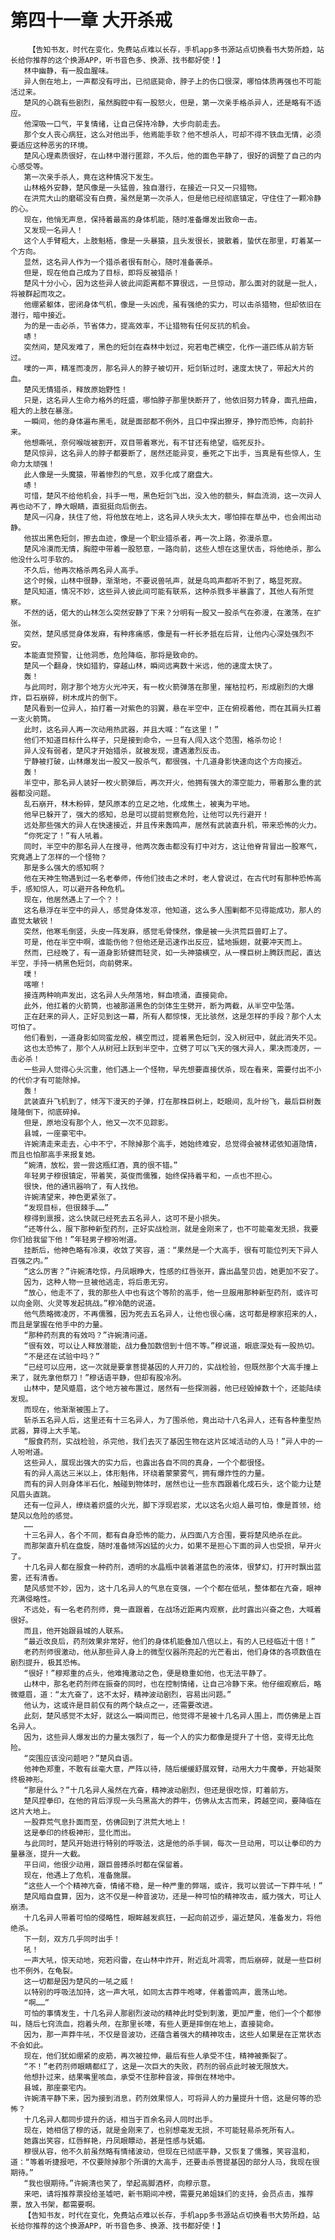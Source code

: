 # 第四十一章 大开杀戒
        【告知书友，时代在变化，免费站点难以长存，手机app多书源站点切换看书大势所趋，站长给你推荐的这个换源APP，听书音色多、换源、找书都好使！】
       林中幽静，有一股血腥味。
       异人倒在地上，一声都没有哼出，已彻底毙命，脖子上的伤口很深，哪怕体质再强也不可能活过来。
       楚风的心跳有些剧烈，虽然胸腔中有一股怒火，但是，第一次亲手格杀异人，还是略有不适应。
       他深吸一口气，平复情绪，让自己保持冷静，大步向前走去。
       那个女人丧心病狂，这么对他出手，他焉能手软？他不想杀人，可却不得不铁血无情，必须要适应这种恶劣的环境。
       楚风心理素质很好，在山林中潜行匿踪，不久后，他的面色平静了，很好的调整了自己的内心感受等。
       第一次亲手杀人，竟在这种情况下发生。
       山林格外安静，楚风像是一头猛兽，独自潜行，在接近一只又一只猎物。
       在洪荒大山的磨砺没有白费，虽然是第一次杀人，但是他已经彻底镇定，守住住了一颗冷静的心。
       现在，他悄无声息，保持着最高的身体机能，随时准备爆发出致命一击。
       又发现一名异人！
       这个人手臂粗大，上肢魁梧，像是一头暴猿，且头发很长，披散着，蛰伏在那里，盯着某一个方向。
       显然，这名异人作为一个猎杀者很有耐心，随时准备袭杀。
       但是，现在他自己成为了目标，即将反被猎杀！
       楚风十分小心，因为这些异人彼此间距离都不算很远，一旦惊动，那么面对的就是一批人，将被群起而攻之。
       他绷紧躯体，密闭身体气机，像是一头凶虎，虽有强绝的实力，可以击杀猎物，但却依旧在潜行，暗中接近。
       为的是一击必杀，节省体力，提高效率，不让猎物有任何反抗的机会。
       哧！
       突然间，楚风发难了，黑色的短剑在森林中划过，宛若电芒横空，化作一道匹练从前方斩过。
       噗的一声，精准而凌厉，那名异人的脖子被切开，短剑斩过时，速度太快了，带起大片的血。
       楚风无情猎杀，释放原始野性！
       只是，这名异人生命力格外的旺盛，哪怕脖子那里快断开了，他依旧努力转身，面孔扭曲，粗大的上肢在暴涨。
       一瞬间，他的身体遍布黑毛，就是面部都不例外，且口中探出獠牙，狰狞而恐怖，向前扑来。
       他想嘶吼，奈何喉咙被割开，双目带着寒光，有不甘还有绝望，临死反扑。
       楚风惊异，这名异人的脖子都要断了，居然还能异变，垂死之下出手，当真是有些惊人，生命力太顽强！
       此人像是一头魔猿，带着惨烈的气息，双手化成了磨盘大。
       哧！
       可惜，楚风不给他机会，抖手一甩，黑色短剑飞出，没入他的额头，鲜血流淌，这一次异人再也动不了，睁大眼睛，直挺挺向后倒去。
       楚风一闪身，扶住了他，将他放在地上，这名异人块头太大，哪怕摔在草丛中，也会闹出动静。
       他拔出黑色短剑，擦去血迹，像是一个职业猎杀者，再一次上路，弥漫杀意。
       楚风冷漠而无情，胸腔中带着一股怒意，一路向前，这些人想在这里伏击，将他绝杀，那么他没什么可手软的。
       不久后，他再次格杀两名异人高手。
       这个时候，山林中很静，渐渐地，不要说兽吼声，就是鸟鸣声都听不到了，略显死寂。
       楚风知道，情况不妙，这些异人彼此间可能有联系，这种杀戮多半暴露了，其他人有所觉察。
       不然的话，偌大的山林怎么突然安静了下来？分明有一股又一股杀气在弥漫，在激荡，在扩张。
       突然，楚风感觉身体发麻，有种疼痛感，像是有一杆长矛抵在后背，让他内心深处强烈不安。
       本能直觉预警，让他洞悉，危险降临，那将是致命的。
       楚风一个翻身，快如猎豹，穿越山林，瞬间远离数十米远，他的速度太快了。
       轰！
       与此同时，刚才那个地方火光冲天，有一枚火箭弹落在那里，摧枯拉朽，形成剧烈的大爆炸，巨石崩碎，树木成片的倒下。
       楚风看到一位异人，拍打着一对紫色的羽翼，悬在半空中，正在俯视着他，而在其肩头扛着一支火箭筒。
       此时，这名异人再一次动用热武器，并且大喊：“在这里！”
       他们不知道目标什么样子，只是接到命令，一旦有人闯入这个范围，格杀勿论！
       异人没有弱者，楚风才开始猎杀，就被发现，遭遇激烈反击。
       宁静被打破，山林爆发出一股又一股杀气，都很强，十几道身影快速向这个方向接近。
       轰！
       半空中，那名异人装好一枚火箭弹后，再次开火，他拥有强大的滞空能力，带着那么重的武器都没问题。
       乱石崩开，林木粉碎，楚风原本的立足之地，化成焦土，被夷为平地。
       他早已躲开了，强大的感知，总是可以提前觉察危险，让他可以先行避开！
       远处那些强大的异人在快速接近，并且传来轰鸣声，居然有武装直升机，带来恐怖的火力。
       “你死定了！”有人吼着。
       同时，半空中的那名异人在搜寻，他两次轰击都没有打中对方，这让他脊背冒出一股寒气，究竟遇上了怎样的一个怪物？
       那是多么强大的感知啊？
       他在天神生物遇到过一名老拳师，传他们技击之术时，老人曾说过，在古代时有那种恐怖高手，感知惊人，可以避开各种危机。
       现在，他居然遇上了一个？！
       这名悬浮在半空中的异人，感觉身体发凉，他知道，这么多人围剿都不见得能成功，那人的直觉太敏锐！
       突然，他寒毛倒竖，头皮一阵发麻，感觉毛骨悚然，像是被一头洪荒巨兽盯上了。
       可是，他在半空中啊，谁能伤他？但他还是迅速作出反应，猛地振翅，就要冲天而上。
       然而，已经晚了，有一道身影矫健而轻灵，如一头神猿横空，从一棵巨树上腾跃而起，直达半空，手持一柄黑色短剑，向前劈来。
       噗！
       喀嚓！
       接连两种响声发出，这名异人头颅落地，鲜血喷涌，直接毙命。
       此外，他扛着的火箭筒，也被那道黑色的剑体生生劈开，断为两截，从半空中坠落。
       正在赶来的异人，正好见到这一幕，所有人都惊悚，无比骇然，这是怎样的手段？那个人太可怕了。
       他们看到，一道身影如同蛮龙般，横空而过，提着黑色短剑，没入树冠中，就此消失不见。
       这也太恐怖了，那个人从树冠上跃到半空中，立劈了可以飞天的强大异人，果决而凌厉，一击必杀！
       一些异人觉得心头沉重，他们遇上一个怪物，早先想要直接伏杀，现在看来，需要付出不小的代价才有可能除掉。
       轰！
       武装直升飞机到了，倾泻下漫天的子弹，打在那株巨树上，眨眼间，乱叶纷飞，最后巨树轰隆隆倒下，彻底碎掉。
       但是，原地没有那个人，他又一次不见踪影。
       县城，一座豪宅中。
       许婉清走来走去，心中不宁，不除掉那个高手，她始终难安，总觉得会被林诺依知道隐情，而且也怕那高手来报复她。
       “婉清，放松，尝一尝这瓶红酒，真的很不错。”
       年轻男子穆很镇定，带着笑，英俊而儒雅，始终保持着平和，一点也不担心。
       很快，他的通讯器响了，有人找他。
       许婉清望来，神色更紧张了。
       “发现目标，但很棘手……”
       穆得到禀报，这么快就已经死去五名异人，这可不是小损失。
       “还等什么，服下那种新型药剂，正好实战检测，就是金刚来了，也不可能毫发无损，我要你们给我留下他！”年轻男子穆吩咐道。
       挂断后，他神色略有冷漠，收敛了笑容，道：“果然是一个大高手，很有可能位列天下异人百强之内。”
       “这么厉害？”许婉清吃惊，丹凤眼睁大，性感的红唇张开，露出晶莹贝齿，她更加不安了。
       因为，这种人物一旦被他逃走，将后患无穷。
       “放心，他走不了，我的那些人中也有这个等阶的高手，他一旦服用那种新型药剂，或许可以向金刚、火灵等发起挑战。”穆冷酷的说道。
       他气质略微凌厉，不再儒雅，因为死去五名异人，让他也很心痛，这可都是穆家招来的人，而且是掌握在他手中的力量。
       “那种药剂真的有效吗？”许婉清问道。
       “很有效，可以让人释放潜能，战力叠加数倍到十倍不等。”穆说道，眼底深处有一股热切。
       “不是还在试验中吗？”
       “已经可以应用，这一次就是要拿菩提基因的人开刀的，实战检验，但既然那个大高手撞上来了，就先拿他祭刀！”穆话语平静，但却有股冷冽。
       山林中，楚风蹙眉，这个地方被布置过，居然有一些探测器，他已经毁掉数十个，还能陆续发现。
       而现在，他渐渐被围上了。
       斩杀五名异人后，这里还有十三名异人，为了围杀他，竟出动十八名异人，还有各种重型热武器，算得上大手笔。
       “服食药剂，实战检验，杀完他，我们去灭了基因生物在这片区域活动的人马！”异人中的一人吩咐道。
       这些异人，展现出强大的实力后，也露出各自不同的真身，一个个都很怪。
       有的异人高达三米以上，体形魁伟，环绕着蒙蒙雾气，拥有爆炸性的力量。
       而有的异人则身体半石化，触碰到物体时，居然也让一些东西跟着化成石头，这个能力让楚风眉头直跳。
       还有一位异人，缭绕着炽盛的火光，脚下浮现岩浆，尤以这名火焰人最可怕，像是首领，给楚风以危险的感觉。
       ……
       十三名异人，各个不同，都有自身恐怖的能力，从四面八方合围，要将楚风绝杀在此。
       而那架直升机在盘旋，随时准备倾泻凶猛的火力，如果不是担心下面的异人也受损，早开火了。
       十几名异人都在服食一种药剂，透明的水晶瓶中装着湛蓝色的液体，很梦幻，打开时飘出蓝雾，还有清香。
       楚风感觉不妙，因为，这十几名异人的气息在变强，一个个都在低吼，整体都在亢奋，眼神充满侵略性。
       不远处，有一名老药剂师，竟一直跟着，在战场近距离内观察，此时露出兴奋之色，大喊着很好。
       而且，他开始跟县城的人联系。
       “最近改良后，药剂效果非常好，他们的身体机能叠加八倍以上，有的人已经临近十倍！”
       老药剂师很激动，他从那些异人身上的微型仪器所亮起的光芒看出，他们身体的各项数值在剧烈提升，极其恐怖。
       “很好！”穆郑重的点头，他难掩激动之色，便是稳重如他，也无法平静了。
       山林中，那名老药剂师在振奋的同时，也在控制情绪，让自己冷静下来。他仔细观察后，略微蹙眉，道：“太亢奋了，这不太好，精神波动剧烈，容易出问题。”
       他认为，这或许是目前仅有的两个缺点之一，还需要改进。
       此刻，楚风感觉不太好，就这么一瞬间而已，他觉得不是被十几名异人围上，而仿佛是上百名异人。
       因为，这些异人爆发出的力量太强烈了，每一个人的实力都像是提升了十倍，变得无比危险。
       “突围应该没问题吧？”楚风自语。
       他神色郑重，不敢有丝毫大意，严阵以待，随后缓缓舒展双臂，动用大力牛魔拳，开始凝聚终极神形。
       “那是什么？”十几名异人虽然在亢奋，精神波动剧烈，但还是很吃惊，盯着前方。
       楚风捏拳印，在他的背后浮现一头乌黑高大的莽牛，仿佛从太古而来，跨越空间，要降临在这片大地上。
       一股莽荒气息扑面而至，仿佛回到了洪荒大地上！
       这是拳印的终极神形，显化而出。
       与此同时，楚风开始进行特别的呼吸法，这是他的杀手锏，每次一旦动用，可以让拳印的力量暴涨，提升一大截。
       平日间，他很少动用，跟巨兽搏杀时都在保留着。
       现在，他遇上了危机，准备施展。
       “这些人一个个精神亢奋，情绪不稳，是一种严重的弊端，或许，我可以尝试一下莽牛吼！”
       楚风暗自盘算，因为，这不仅是一种音波功，还是一种可怕的精神攻击，威力强大，可让人崩溃。
       十几名异人带着可怕的侵略性，眼眸越发疯狂，一起向前迈步，逼近楚风，准备发力，将他绝杀。
       下一刻，双方几乎同时出手！
       吼！
       一声大吼，惊天动地，宛若闷雷，在山林中炸开，附近乱叶凋零，而后崩碎，就是一些巨树也不例外，在龟裂。
       这一切都是因为楚风的一吼之威！
       以特别的呼吸法加持，这一声大吼，如同太古莽牛咆哮，伴着雷鸣声，震荡山地。
       “啊……”
       可怕的事情发生，十几名异人那剧烈波动的精神此时受到刺激，更加严重，他们一个个都惨叫，随后七窍流血，抱着头颅，在那里长嚎，有些人更是摔倒在地上，直接毙命。
       因为，那一声莽牛吼，不仅是音波功，还蕴含着强大的精神攻击，这些人如果是在正常状态不会如此。
       现在，他们犹如绷紧的皮筋，再次被拉伸，最后有些人承受不住，精神被撕裂了。
       “不！”老药剂师眼睛都红了，这是一次巨大的失败，药剂的弱点此时被无限放大。
       他想扑过来，结果嘴里咳血，承受不住那种音波，摔倒在林地中。
       县城，那座豪宅内。
       许婉清平静下来，因为接到消息，药剂效果惊人，可将异人的力量提升十倍，这是何等的恐怖？
       十几名异人都同步提升的话，相当于百余名异人同时出手。
       现在，她相信了穆的话，就是金刚来了，也别想毫发无损，不可能轻易杀死所有人。
       她露出笑容，红唇鲜艳，丹凤眼瞟动，甚是性感与妩媚。
       穆很从容，他不久前虽然略有情绪波动，但现在已彻底平静，又恢复了儒雅，笑容温和，道：“等着听捷报吧，不仅要除掉那个所谓的大高手，还要击杀菩提基因的部分人马，我现在很期待。”
       “我也很期待。”许婉清也笑了，举起高脚酒杯，向穆示意。
       来吧，请将推荐票投给圣墟吧，新书期间冲榜，需要兄弟姐妹们的支持，会员点击，推荐票，放入书架，都需要啊。
       【告知书友，时代在变化，免费站点难以长存，手机app多书源站点切换看书大势所趋，站长给你推荐的这个换源APP，听书音色多、换源、找书都好使！】